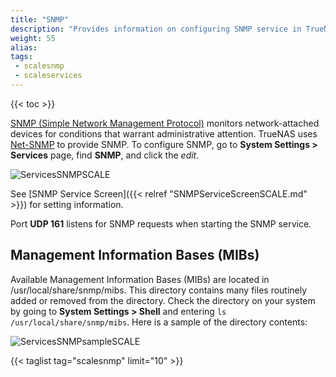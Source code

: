 ```yaml
---
title: "SNMP"
description: "Provides information on configuring SNMP service in TrueNAS SCALE."
weight: 55
alias: 
tags:
 - scalesnmp
 - scaleservices
---
```



{{< toc >}}


[SNMP (Simple Network Management Protocol)](https://tools.ietf.org/html/rfc1157) monitors network-attached devices for conditions that warrant administrative attention.
TrueNAS uses [Net-SNMP](https://sourceforge.net/projects/net-snmp/) to provide SNMP.
To configure SNMP, go to **System Settings > Services** page, find **SNMP**, and click the <i class="material-icons" aria-hidden="true" title="Configure">edit</i>.

![ServicesSNMPSCALE](/images/SCALE/SystemSettings/SCALESNMPOptions.png "SCALE SNMP Service Options")

See [SNMP Service Screen]({{< relref "SNMPServiceScreenSCALE.md" >}}) for setting information. 

Port **UDP 161** listens for SNMP requests when starting the SNMP service.

## Management Information Bases (MIBs)

Available Management Information Bases (MIBs) are located in <file>/usr/local/share/snmp/mibs</file>.
This directory contains many files routinely added or removed from the directory.
Check the directory on your system by going to **System Settings > Shell** and entering `ls /usr/local/share/snmp/mibs`.
Here is a sample of the directory contents:

![ServicesSNMPsampleSCALE](/images/SCALE/SystemSettings/ServicesSNMPsampleSCALE.png "Services SNMP Mib Sample")

{{< taglist tag="scalesnmp" limit="10" >}}